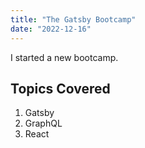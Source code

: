 ```yaml
---
title: "The Gatsby Bootcamp"
date: "2022-12-16"
---
```


I started a new bootcamp.

## Topics Covered

1. Gatsby
2. GraphQL
3. React